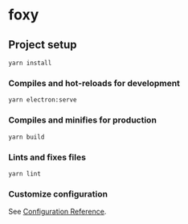 # foxy

## Project setup

```
yarn install
```

### Compiles and hot-reloads for development

```
yarn electron:serve
```

### Compiles and minifies for production

```
yarn build
```

### Lints and fixes files

```
yarn lint
```

### Customize configuration

See [Configuration Reference](https://cli.vuejs.org/config/).
